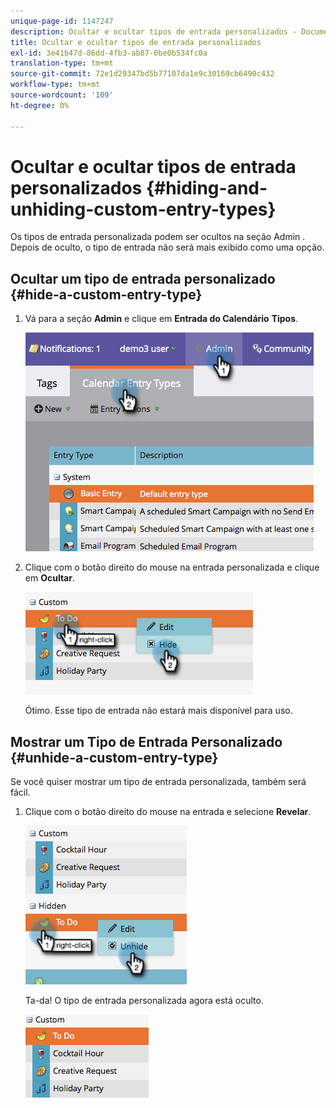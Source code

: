 ```yaml
---
unique-page-id: 1147247
description: Ocultar e ocultar tipos de entrada personalizados - Documentos do Marketo - Documentação do produto
title: Ocultar e ocultar tipos de entrada personalizados
exl-id: 3e41b47d-86dd-4fb3-ab87-0be0b534fc0a
translation-type: tm+mt
source-git-commit: 72e1d29347bd5b77107da1e9c30169cb6490c432
workflow-type: tm+mt
source-wordcount: '109'
ht-degree: 0%

---
```


# Ocultar e ocultar tipos de entrada personalizados {#hiding-and-unhiding-custom-entry-types}

Os tipos de entrada personalizada podem ser ocultos na seção Admin . Depois de oculto, o tipo de entrada não será mais exibido como uma opção.

## Ocultar um tipo de entrada personalizado {#hide-a-custom-entry-type}

1. Vá para a seção **Admin** e clique em **Entrada do Calendário** **Tipos**.

   ![](assets/image2014-9-24-10-3a11-3a49.png)

1. Clique com o botão direito do mouse na entrada personalizada e clique em **Ocultar**.

   ![](assets/image2014-9-24-10-3a11-3a54.png)

   Ótimo. Esse tipo de entrada não estará mais disponível para uso.

## Mostrar um Tipo de Entrada Personalizado {#unhide-a-custom-entry-type}

Se você quiser mostrar um tipo de entrada personalizada, também será fácil.

1. Clique com o botão direito do mouse na entrada e selecione **Revelar**.

   ![](assets/image2014-9-24-10-3a12-3a14.png)

   Ta-da! O tipo de entrada personalizada agora está oculto.

   ![](assets/image2014-9-24-10-3a12-3a19.png)
